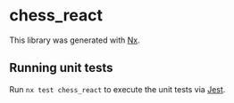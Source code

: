 # chess_react

This library was generated with [Nx](https://nx.dev).

## Running unit tests

Run `nx test chess_react` to execute the unit tests via [Jest](https://jestjs.io).
